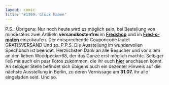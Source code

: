 ```yaml
---
layout: comic
title: "#1399: Glück haben"
---
```


P.S.:
Übrigens: Nur noch heute wird es möglich sein, bei Bestellung von mindestens zwei Artikeln <strong>versandkostenfrei</strong> im <a href="http://fredshop.spreadshirt.net/de/DE/Shop"><strong>Fredshop</strong></a> und im <a href="http://fred-o-mat.spreadshirt.net/-/-/Shop/"><strong>Fred-o-maten</strong></a> einzukaufen. 
Der entsprechende Couponcode lautet
GRATISVERSAND
Und so.
P.P.S.
Die Ausstellung im wundervollen Spechbach ist beendet. Herzlichsten Dank an alle Besucher und vor allem an den lieben Woodpecker68, der das Ganze erst möglich machte. Selbiger ließ mir auch ein paar Fotos zukommen, die ihr euch <a href="http://www.fonflatter.de/ausstellung"><strong>hier</strong></a> anschauen könnt.
An selbiger Stelle befindet sich übigens auch ein dezenter Hinweis auf die nächste Ausstellung in Berlin, zu deren Vernissage am <strong>31.07.</strong> ihr alle eingeladen seid.
Und so.
